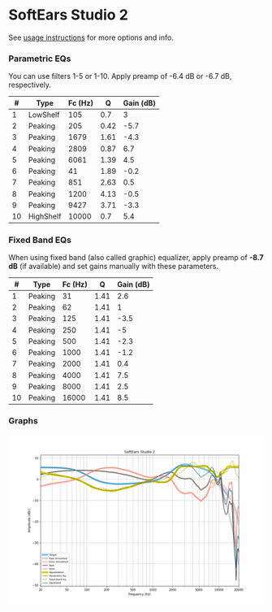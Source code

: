 # SoftEars Studio 2
See [usage instructions](https://github.com/jaakkopasanen/AutoEq#usage) for more options and info.

### Parametric EQs
You can use filters 1-5 or 1-10. Apply preamp of -6.4 dB or -6.7 dB, respectively.

|   # | Type      |   Fc (Hz) |    Q |   Gain (dB) |
|-----|-----------|-----------|------|-------------|
|   1 | LowShelf  |       105 | 0.7  |         3   |
|   2 | Peaking   |       205 | 0.42 |        -5.7 |
|   3 | Peaking   |      1679 | 1.61 |        -4.3 |
|   4 | Peaking   |      2809 | 0.87 |         6.7 |
|   5 | Peaking   |      6061 | 1.39 |         4.5 |
|   6 | Peaking   |        41 | 1.89 |        -0.2 |
|   7 | Peaking   |       851 | 2.63 |         0.5 |
|   8 | Peaking   |      1200 | 4.13 |        -0.5 |
|   9 | Peaking   |      9427 | 3.71 |        -3.3 |
|  10 | HighShelf |     10000 | 0.7  |         5.4 |

### Fixed Band EQs
When using fixed band (also called graphic) equalizer, apply preamp of **-8.7 dB** (if available) and set gains manually with these parameters.

|   # | Type    |   Fc (Hz) |    Q |   Gain (dB) |
|-----|---------|-----------|------|-------------|
|   1 | Peaking |        31 | 1.41 |         2.6 |
|   2 | Peaking |        62 | 1.41 |         1   |
|   3 | Peaking |       125 | 1.41 |        -3.5 |
|   4 | Peaking |       250 | 1.41 |        -5   |
|   5 | Peaking |       500 | 1.41 |        -2.3 |
|   6 | Peaking |      1000 | 1.41 |        -1.2 |
|   7 | Peaking |      2000 | 1.41 |         0.4 |
|   8 | Peaking |      4000 | 1.41 |         7.5 |
|   9 | Peaking |      8000 | 1.41 |         2.5 |
|  10 | Peaking |     16000 | 1.41 |         8.5 |

### Graphs
![](./SoftEars%20Studio%202.png)
